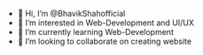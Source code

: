 - 👋 Hi, I’m @BhavikShahofficial
- 👀 I’m interested in Web-Development and UI/UX
- 🌱 I’m currently learning Web-Development
- 💞️ I’m looking to collaborate on creating website

<!---
BhavikShahofficial/BhavikShahofficial is a ✨ special ✨ repository because its `README.md` (this file) appears on your GitHub profile.
You can click the Preview link to take a look at your changes.
--->
